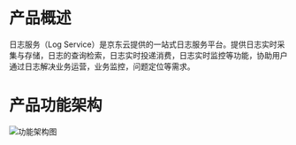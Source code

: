 # 产品概述

日志服务（Log Service）是京东云提供的一站式日志服务平台。提供日志实时采集与存储，日志的查询检索，日志实时投递消费，日志实时监控等功能，协助用户通过日志解决业务运营，业务监控，问题定位等需求。

# 产品功能架构
![功能架构图](https://raw.githubusercontent.com/jdcloudcom/cn/zhangwenjie-only/image/LogService/Introduction/structure.jpg)
